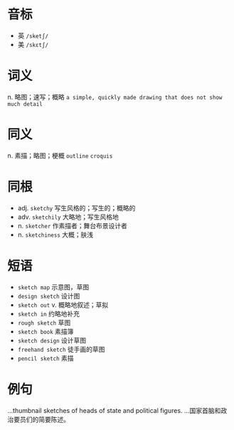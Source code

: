 # 音标

- 英 `/sketʃ/`
- 美 `/skɛtʃ/`

# 词义

n. 略图；速写；概略
`a simple, quickly made drawing that does not show much detail`

# 同义

n. 素描；略图；梗概
`outline` `croquis`

# 同根

- adj. `sketchy` 写生风格的；写生的；概略的
- adv. `sketchily` 大略地；写生风格地
- n. `sketcher` 作素描者；舞台布景设计者
- n. `sketchiness` 大概；肤浅

# 短语

- `sketch map` 示意图，草图
- `design sketch` 设计图
- `sketch out` v. 概略地叙述；草拟
- `sketch in` 约略地补充
- `rough sketch` 草图
- `sketch book` 素描簿
- `sketch design` 设计草图
- `freehand sketch` 徒手画的草图
- `pencil sketch` 素描

# 例句

...thumbnail sketches of heads of state and political figures.
…国家首脑和政治要员们的简要陈述。


